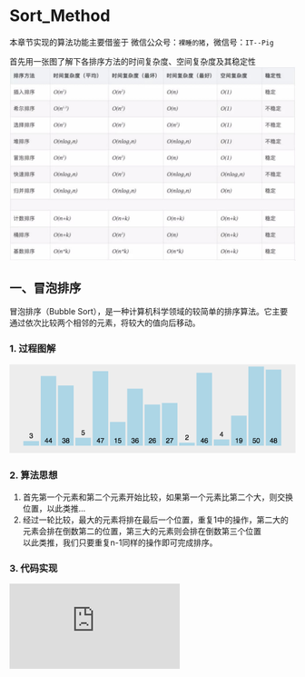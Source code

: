 # Sort_Method

本章节实现的算法功能主要借鉴于 微信公众号：`裸睡的猪`，微信号：`IT--Pig`

首先用一张图了解下各排序方法的时间复杂度、空间复杂度及其稳定性
![Image Text](https://github.com/MangoloD/Sort_Method/blob/master/images/all_sort.jpg?raw=true)
## 一、冒泡排序
冒泡排序（Bubble Sort），是一种计算机科学领域的较简单的排序算法。它主要通过依次比较两个相邻的元素，将较大的值向后移动。
### 1. 过程图解
![](https://github.com/MangoloD/Sort_Method/blob/master/images/bubble_sort.gif?raw=true)
### 2. 算法思想
1. 首先第一个元素和第二个元素开始比较，如果第一个元素比第二个大，则交换位置，以此类推...  
2. 经过一轮比较，最大的元素将排在最后一个位置，重复1中的操作，第二大的元素会排在倒数第二的位置，第三大的元素则会排在倒数第三个位置  
以此类推，我们只要重复n-1同样的操作即可完成排序。
### 3. 代码实现
![](https://github.com/MangoloD/Sort_Method/blob/master/sort_.py)

